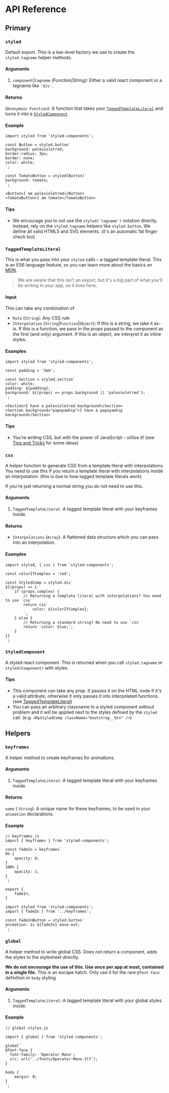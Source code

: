 # API Reference

## Primary


### `styled`

Default export. This is a low-level factory we use to create the `styled.tagname` helper methods.

#### Arguments

1. `component`|`tagname` _(Function|String)_: Either a valid react component or a tagname like `'div'`.

#### Returns

(`Anonymous Function`): A function that takes your [`TaggedTemplateLiteral`](#taggedtemplateliteral) and turns it into a [`StyledComponent`](#styledcomponent).

#### Example

```JS
import styled from 'styled-components';

const Button = styled.button`
background: palevioletred;
border-radius: 3px;
border: none;
color: white;
`;

const TomatoButton = styled(Button)`
background: tomato;
`;
```

```JSX
<Button>I am palevioletred</Button>
<TomatoButton>I am tomato</TomatoButton>
```

#### Tips

- We encourage you to not use the `styled('tagname')` notation directly. Instead, rely on the `styled.tagname` helpers like `styled.button`. We define all valid HTML5 and SVG elements. (it's an automatic fat finger check too)


### `TaggedTemplateLiteral`

This is what you pass into your `styled` calls – a tagged template literal. This is an ES6 language feature, so you can learn more about the basics on [MDN](https://developer.mozilla.org/en/docs/Web/JavaScript/Reference/Template_literals#Tagged_template_literals).

> We are aware that this isn't an export, but it's a big part of what you'll be writing in your app, so it lives here.

#### Input

This can take any combination of

- `Rule` (`String`): Any CSS rule
- `Interpolation` (`String`|`Function`|`Object`): If this is a string, we take it as-is. If this is a function, we pass in the props passed to the component as the first (and only) argument. If this is an object, we interpret it as inline styles.

#### Examples

```JS
import styled from 'styled-components';

const padding = '3em';

const Section = styled.section`
color: white;
padding: ${padding};
background: ${(props) => props.background || 'palevioletred'};
`;
```

```JSX
<Section>I have a palevioletred background</Section>
<Section background="papayawhip">I have a papayawhip background</Section>
```

#### Tips

- You're writing CSS, but with the power of JavaScript – utilise it! (see [Tips and Tricks](./tips-and-tricks.md) for some ideas)


### `css`

A helper function to generate CSS from a template literal with interpolations. You need to use this if you return a template literal with interpolations inside an interpolation. (this is due to how tagged template literals work)

If you're just returning a normal string you do not need to use this.

#### Arguments

1. `TaggedTemplateLiteral`: A tagged template literal with your keyframes inside.

#### Returns

- `Interpolations` (`Array`): A flattened data structure which you can pass into an interpolation.

#### Examples

```JS
import styled, { css } from 'styled-components';

const colorIfComplex = 'red';

const StyledComp = styled.div`
${(props) => {
	if (props.complex) {
		// Returning a template literal with interpolations? You need to use `css`
		return css`
			color: ${colorIfComplex};
		`;
	} else {
		// Returning a standard string? No need to use `css`
		return 'color: blue;';
	}
}}
`;
```


### `StyledComponent`

A styled react component. This is returned when you call `styled.tagname` or `styled(Component)` with styles.

#### Tips

- This component can take any prop. It passes it on the HTML node if it's a valid attribute, otherwise it only passes it into interpolated functions. (see [TaggedTemplateLiteral](#taggedtemplateliteral))
- You can pass an arbitrary classname to a styled component without problem and it will be applied next to the styles defined by the `styled` call. (e.g. `<MyStyledComp className="bootstrap__btn" />`)

## Helpers


### `keyframes`

A helper method to create keyframes for animations.

#### Arguments

1. `TaggedTemplateLiteral`: A tagged template literal with your keyframes inside.

#### Returns

`name` ( `String`): A unique name for these keyframes, to be used in your `animation` declarations.

#### Example

```JS
// keyframes.js
import { keyframes } from 'styled-components';

const fadeIn = keyframes`
0% {
	opacity: 0;
}
100% {
	opacity: 1;
}
`;

export {
	fadeIn,
}
```

```JS
import styled from 'styled-components';
import { fadeIn } from '../keyframes';

const FadeInButton = styled.button`
animation: 1s ${fadeIn} ease-out;
`;
```


### `global`

A helper method to write global CSS. Does not return a component, adds the styles to the stylesheet directly.

**We do not encourage the use of this. Use once per app at most, contained in a single file.** This is an escape hatch. Only use it for the rare `@font-face` definition or `body` styling.

#### Arguments

1. `TaggedTemplateLiteral`: A tagged template literal with your global styles inside.

#### Example

```JS
// global-styles.js

import { global } from 'styled-components';

global`
@font-face {
  font-family: 'Operator Mono';
  src: url('../fonts/Operator-Mono.ttf');
}

body {
	margin: 0;
}
`;
```
